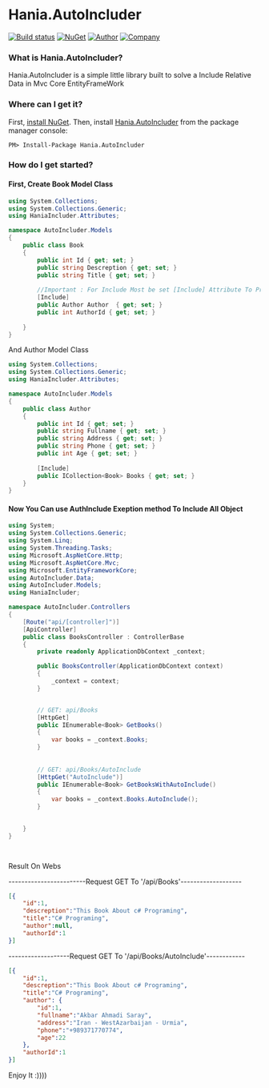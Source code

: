 # Hania.AutoIncluder

[![Build status](https://ci.appveyor.com/api/projects/status/q261l3sbokafmx1o/branch/master?svg=true)](https://www.nuget.org/packages/Hania.AutoIncluder/)
[![NuGet](http://img.shields.io/nuget/v/Hania.autoIncluder.svg)](https://www.nuget.org/packages/Hania.AutoIncluder/)
[![Author](https://img.shields.io/badge/Author-Akbar%20Ahmadi%20Saray-brightgreen.svg)](https://www.nuget.org/packages/Hania.AutoIncluder/)
[![Company](https://img.shields.io/badge/Company-Http%3A%2F%2FHaniaGroup.ir-orange.svg)](https://www.nuget.org/packages/Hania.AutoIncluder/)


### What is Hania.AutoIncluder?

Hania.AutoIncluder is a simple little library built to solve a Include Relative Data in Mvc Core EntityFrameWork


### Where can I get it?

First, [install NuGet](http://docs.nuget.org/docs/start-here/installing-nuget). Then, install [Hania.AutoIncluder](https://www.nuget.org/packages/HaniaMapper/) from the package manager console:

```
PM> Install-Package Hania.AutoIncluder 
```


### How do I get started?

#### First, Create Book Model Class 

```csharp
using System.Collections;
using System.Collections.Generic;
using HaniaIncluder.Attributes;

namespace AutoIncluder.Models
{
    public class Book
    {
        public int Id { get; set; }
        public string Descreption { get; set; }
        public string Title { get; set; }
        
        //Important : For Include Most be set [Include] Attribute To Property
        [Include]
        public Author Author  { get; set; }
        public int AuthorId { get; set; }
        
    }
}
```

And Author Model Class


```csharp
using System.Collections;
using System.Collections.Generic;
using HaniaIncluder.Attributes;

namespace AutoIncluder.Models
{
    public class Author
    {
        public int Id { get; set; }
        public string Fullname { get; set; }
        public string Address { get; set; }
        public string Phone { get; set; }
        public int Age { get; set; }
        
        [Include]
        public ICollection<Book> Books { get; set; }
    }
}

```




#### Now You Can use AuthInclude Exeption method To Include All Object
```csharp
using System;
using System.Collections.Generic;
using System.Linq;
using System.Threading.Tasks;
using Microsoft.AspNetCore.Http;
using Microsoft.AspNetCore.Mvc;
using Microsoft.EntityFrameworkCore;
using AutoIncluder.Data;
using AutoIncluder.Models;
using HaniaIncluder;

namespace AutoIncluder.Controllers
{
    [Route("api/[controller]")]
    [ApiController]
    public class BooksController : ControllerBase
    {
        private readonly ApplicationDbContext _context;

        public BooksController(ApplicationDbContext context)
        {
            _context = context;
        }


        // GET: api/Books
        [HttpGet]
        public IEnumerable<Book> GetBooks()
        {
            var books = _context.Books;
        }
        
        
        // GET: api/Books/AutoInclude
        [HttpGet("AutoInclude")]
        public IEnumerable<Book> GetBooksWithAutoInclude()
        {
            var books = _context.Books.AutoInclude();
        }

       
    }
}

      
```

Result On Webs

------------------------Request GET To '/api/Books'-------------------

``` json
[{
    "id":1,
    "descreption":"This Book About c# Programing",
    "title":"C# Programing",
    "author":null,
    "authorId":1
}]
```

-------------------Request GET To '/api/Books/AutoInclude'------------

``` json
[{
    "id":1,
    "descreption":"This Book About c# Programing",
    "title":"C# Programing",
    "author": {
        "id":1,
        "fullname":"Akbar Ahmadi Saray",
        "address":"Iran - WestAzarbaijan - Urmia",
        "phone":"+989371770774",
        "age":22
    },
    "authorId":1
}]

```
Enjoy It :))))


